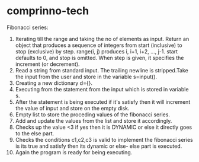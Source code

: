 # comprinno-tech
Fibonacci series:


1. Iterating till the range and taking the no of elements as input. Return an object that produces a sequence of integers from start (inclusive) to stop (exclusive) by step. range(i, j) produces i, i+1, i+2, ..., j-1. start defaults to 0, and stop is omitted. When step is given, it specifies the increment (or decrement).
2. Read a string from standard input. The trailing newline is stripped.Take the input from the user and store in the variable s=input().
3. Creating a new dictionary d={}.
4. Executing  from the statement from the input which is stored in variable s.
5. After the statement is being executed if it's satisfy then it will increment the value of input and store on the empty disk.
6. Empty list to store the proceding values of the fibonacci series.
7. Add and update the values from the list and store it accordingly.
8. Checks up the value <3 if yes then it is DYNAMIC or else it directly goes to the else part.
9. Checks the conditions c1,c2,c3 is valid to implement the fibonacci series is its true and satisfy then its dynamic or else- else part is executed.
10. Again the program is ready for being executing.
